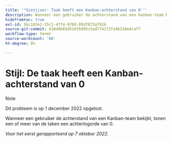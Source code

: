 ```yaml
---
title: '"Gietijzer: Taak heeft een Kanban-achterstand van 0'''
description: Wanneer een gebruiker de achterstand van een Kanban-team bekijkt, tonen een of meer van de taken een achterlogorde van 0.
hidefromtoc: true
exl-id: 5bc183e2-15c1-4ff4-9f88-05df873a7926
source-git-commit: 638d0b83d516fb995c5ad774172fa46210e4caf7
workflow-type: tm+mt
source-wordcount: '66'
ht-degree: 0%

---
```


# Stijl: De taak heeft een Kanban-achterstand van 0

>[!NOTE]
>
>Dit probleem is op 1 december 2022 opgelost.

Wanneer een gebruiker de achterstand van een Kanban-team bekijkt, tonen een of meer van de taken een achterlogorde van 0.

_Voor het eerst gerapporteerd op 7 oktober 2022._

